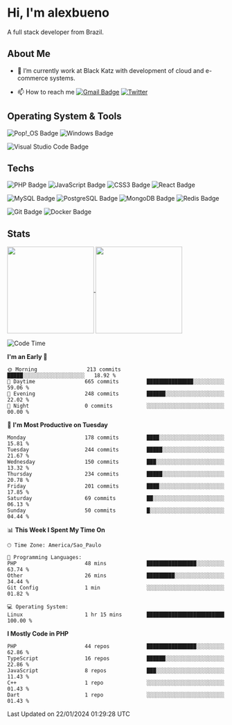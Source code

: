 # Hi, I'm alexbueno

A full stack developer from Brazil.

## About Me

- 🌱 I’m currently work at Black Katz with development of cloud and e-commerce systems.

- 📫 How to reach me [![Gmail Badge](https://img.shields.io/badge/-gmail-c14438?style=for-the-badge&logo=Gmail&logoColor=ffffff)](mailto:alexsandrofbueno@gmail.com) [![Twitter](https://img.shields.io/badge/twitter-1DA1F2.svg?style=for-the-badge&logo=twitter&logoColor=ffffff)](https://twitter.com/Alex_Bueno_7)

## Operating System & Tools

![Pop!_OS Badge](https://img.shields.io/badge/Pop!__OS-48B9C7?logo=popos&logoColor=fff&style=flat)
![Windows Badge](https://img.shields.io/badge/Windows-0078D6?logo=windows&logoColor=fff&style=flat)

![Visual Studio Code Badge](https://img.shields.io/badge/Visual%20Studio%20Code-007ACC?logo=visualstudiocode&logoColor=fff&style=flat)

## Techs

![PHP Badge](https://img.shields.io/badge/PHP-777BB4?logo=php&logoColor=fff&style=flat)
![JavaScript Badge](https://img.shields.io/badge/JavaScript-F7DF1E?logo=javascript&logoColor=000&style=flat)
![CSS3 Badge](https://img.shields.io/badge/CSS3-1572B6?logo=css3&logoColor=fff&style=flat)
![React Badge](https://img.shields.io/badge/React-61DAFB?logo=react&logoColor=000&style=flat)

![MySQL Badge](https://img.shields.io/badge/MySQL-4479A1?logo=mysql&logoColor=fff&style=flat)
![PostgreSQL Badge](https://img.shields.io/badge/PostgreSQL-4169E1?logo=postgresql&logoColor=fff&style=flat)
![MongoDB Badge](https://img.shields.io/badge/MongoDB-47A248?logo=mongodb&logoColor=fff&style=flat)
![Redis Badge](https://img.shields.io/badge/Redis-DC382D?logo=redis&logoColor=fff&style=flat)

![Git Badge](https://img.shields.io/badge/Git-F05032?logo=git&logoColor=fff&style=flat)
![Docker Badge](https://img.shields.io/badge/Docker-2496ED?logo=docker&logoColor=fff&style=flat)


## Stats

<a href="https://github.com/anuraghazra/github-readme-stats">
  <img height=200 align="center" src="https://github-readme-stats.vercel.app/api?username=alexbueno7&theme=dark" />
</a>
<a href="https://github.com/anuraghazra/convoychat">
  <img height=200 align="center" src="https://github-readme-stats.vercel.app/api/top-langs?username=alexbueno7&layout=compact&langs_count=8&card_width=320&theme=dark" />
</a>

<!--START_SECTION:waka-->
![Code Time](http://img.shields.io/badge/Code%20Time-838%20hrs%2023%20mins-blue)

**I'm an Early 🐤** 

```text
🌞 Morning                213 commits         █████░░░░░░░░░░░░░░░░░░░░   18.92 % 
🌆 Daytime                665 commits         ███████████████░░░░░░░░░░   59.06 % 
🌃 Evening                248 commits         ██████░░░░░░░░░░░░░░░░░░░   22.02 % 
🌙 Night                  0 commits           ░░░░░░░░░░░░░░░░░░░░░░░░░   00.00 % 
```
📅 **I'm Most Productive on Tuesday** 

```text
Monday                   178 commits         ████░░░░░░░░░░░░░░░░░░░░░   15.81 % 
Tuesday                  244 commits         █████░░░░░░░░░░░░░░░░░░░░   21.67 % 
Wednesday                150 commits         ███░░░░░░░░░░░░░░░░░░░░░░   13.32 % 
Thursday                 234 commits         █████░░░░░░░░░░░░░░░░░░░░   20.78 % 
Friday                   201 commits         ████░░░░░░░░░░░░░░░░░░░░░   17.85 % 
Saturday                 69 commits          ██░░░░░░░░░░░░░░░░░░░░░░░   06.13 % 
Sunday                   50 commits          █░░░░░░░░░░░░░░░░░░░░░░░░   04.44 % 
```


📊 **This Week I Spent My Time On** 

```text
🕑︎ Time Zone: America/Sao_Paulo

💬 Programming Languages: 
PHP                      48 mins             ████████████████░░░░░░░░░   63.74 % 
Other                    26 mins             █████████░░░░░░░░░░░░░░░░   34.44 % 
Git Config               1 min               ░░░░░░░░░░░░░░░░░░░░░░░░░   01.82 % 

💻 Operating System: 
Linux                    1 hr 15 mins        █████████████████████████   100.00 % 
```

**I Mostly Code in PHP** 

```text
PHP                      44 repos            ████████████████░░░░░░░░░   62.86 % 
TypeScript               16 repos            ██████░░░░░░░░░░░░░░░░░░░   22.86 % 
JavaScript               8 repos             ███░░░░░░░░░░░░░░░░░░░░░░   11.43 % 
C++                      1 repo              ░░░░░░░░░░░░░░░░░░░░░░░░░   01.43 % 
Dart                     1 repo              ░░░░░░░░░░░░░░░░░░░░░░░░░   01.43 % 
```




 Last Updated on 22/01/2024 01:29:28 UTC
<!--END_SECTION:waka-->
